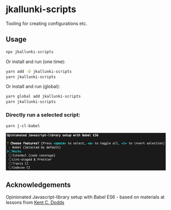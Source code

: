 # jkallunki-scripts

Tooling for creating configurations etc.

## Usage

```bash
npx jkallunki-scripts
```

Or install and run (one time):
```bash
yarn add -D jkallunki-scripts
yarn jkallunki-scripts
```

Or install and run (global):
```bash
yarn global add jkallunki-scripts
yarn jkallunki-scripts
```
### Directly run a selected script:

```bash
yarn j-cl-babel
```

![Opinionated Javascript-library setup with Babel ES6](readme-files/create-lib-babel.png)

## Acknowledgements

Opinionated Javascript-library setup with Babel ES6 - based on materials at lessons from [Kent C. Dodds](https://github.com/kentcdodds)
 
